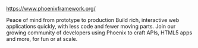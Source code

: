 https://www.phoenixframework.org/


Peace of mind from prototype to production
Build rich, interactive web applications quickly, with less code and fewer moving parts. Join our growing community of developers using Phoenix to craft APIs, HTML5 apps and more, for fun or at scale.